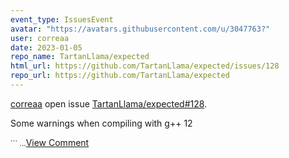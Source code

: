 ```yaml
---
event_type: IssuesEvent
avatar: "https://avatars.githubusercontent.com/u/3047763?"
user: correaa
date: 2023-01-05
repo_name: TartanLlama/expected
html_url: https://github.com/TartanLlama/expected/issues/128
repo_url: https://github.com/TartanLlama/expected
---
```


<a href='https://github.com/correaa' target='_blank'>correaa</a> open issue <a href='https://github.com/TartanLlama/expected/issues/128' target='_blank'>TartanLlama/expected#128</a>.

<p>Some warnings when compiling with g++ 12</p><small>```...</small><a href='https://github.com/TartanLlama/expected/issues/128' target='_blank'>View Comment</a>